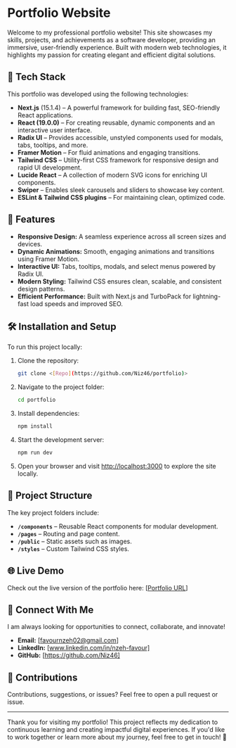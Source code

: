 # Portfolio Website  

Welcome to my professional portfolio website! This site showcases my skills, projects, and achievements as a software developer, providing an immersive, user-friendly experience. Built with modern web technologies, it highlights my passion for creating elegant and efficient digital solutions.

## 🚀 Tech Stack  

This portfolio was developed using the following technologies:  

- **Next.js** (15.1.4) – A powerful framework for building fast, SEO-friendly React applications.  
- **React (19.0.0)** – For creating reusable, dynamic components and an interactive user interface.  
- **Radix UI** – Provides accessible, unstyled components used for modals, tabs, tooltips, and more.  
- **Framer Motion** – For fluid animations and engaging transitions.  
- **Tailwind CSS** – Utility-first CSS framework for responsive design and rapid UI development.  
- **Lucide React** – A collection of modern SVG icons for enriching UI components.  
- **Swiper** – Enables sleek carousels and sliders to showcase key content.  
- **ESLint & Tailwind CSS plugins** – For maintaining clean, optimized code.  

## 🌟 Features  

- **Responsive Design:** A seamless experience across all screen sizes and devices.  
- **Dynamic Animations:** Smooth, engaging animations and transitions using Framer Motion.  
- **Interactive UI:** Tabs, tooltips, modals, and select menus powered by Radix UI.  
- **Modern Styling:** Tailwind CSS ensures clean, scalable, and consistent design patterns.  
- **Efficient Performance:** Built with Next.js and TurboPack for lightning-fast load speeds and improved SEO.  

## 🛠 Installation and Setup  

To run this project locally:  

1. Clone the repository:  

   ```bash  
   git clone <[Repo](https://github.com/Niz46/portfolio)>  
   ```  

2. Navigate to the project folder:  

   ```bash  
   cd portfolio  
   ```  

3. Install dependencies:  

   ```bash  
   npm install  
   ```  

4. Start the development server:  

   ```bash  
   npm run dev  
   ```  

5. Open your browser and visit [http://localhost:3000](http://localhost:3000) to explore the site locally.  

## 📂 Project Structure  

The key project folders include:  

- **`/components`** – Reusable React components for modular development.  
- **`/pages`** – Routing and page content.  
- **`/public`** – Static assets such as images.  
- **`/styles`** – Custom Tailwind CSS styles.  

## 🌐 Live Demo  

Check out the live version of the portfolio here: [[Portfolio URL](https://portfolio-ruby-five-77.vercel.app/)]  

## 📣 Connect With Me  

I am always looking for opportunities to connect, collaborate, and innovate!  

- **Email:** [favournzeh02@gmail.com]  
- **LinkedIn:** [www.linkedin.com/in/nzeh-favour]  
- **GitHub:** [https://github.com/Niz46]  

## 🙌 Contributions  

Contributions, suggestions, or issues? Feel free to open a pull request or issue.  

---

Thank you for visiting my portfolio! This project reflects my dedication to continuous learning and creating impactful digital experiences. If you'd like to work together or learn more about my journey, feel free to get in touch! 🎯
